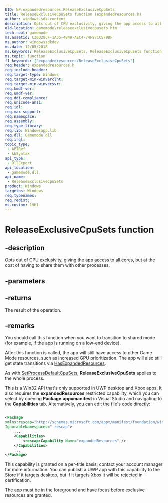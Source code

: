 ```yaml
---
UID: NF:expandedresources.ReleaseExclusiveCpuSets
title: ReleaseExclusiveCpuSets function (expandedresources.h)
author: windows-sdk-content
description: Opts out of CPU exclusivity, giving the app access to all cores, but at the cost of having to share them with other processes.
old-location: gamemode\releaseexclusivecpusets.htm
tech.root: gamemode
ms.assetid: C30D28CF-1A35-4849-AEC4-74F971C5F9DF
ms.author: windowssdkdev
ms.date: 12/05/2018
ms.keywords: ReleaseExclusiveCpuSets, ReleaseExclusiveCpuSets function, expandedresources/ReleaseExclusiveCpuSets, gamemode.releaseexclusivecpusets
ms.topic: function
f1_keywords: ["expandedresources/ReleaseExclusiveCpuSets"]
req.header: expandedresources.h
req.include-header: 
req.target-type: Windows
req.target-min-winverclnt: 
req.target-min-winversvr: 
req.kmdf-ver: 
req.umdf-ver: 
req.ddi-compliance: 
req.unicode-ansi: 
req.idl: 
req.max-support: 
req.namespace: 
req.assembly: 
req.type-library: 
req.lib: Windowsapp.lib
req.dll: Gamemode.dll
req.irql: 
topic_type:
 - APIRef
 - kbSyntax
api_type:
 - DllExport
api_location:
 - gamemode.dll
api_name:
 - ReleaseExclusiveCpuSets
product: Windows
targetos: Windows
req.typenames: 
req.redist: 
ms.custom: 19H1
---
```


# ReleaseExclusiveCpuSets function


## -description


Opts out of CPU exclusivity, giving the app access to all cores, but at the cost of having to share them with other processes.


## -parameters






## -returns



The result of the operation.




## -remarks



You should call this function when you want to transition to shared mode (for example, if the app is running on a low-end device).

After this function is called, the app will still have access to other Game Mode resources, such as increased GPU prioritization. The app will also still get state transitions via <a href="https://docs.microsoft.com/previous-versions/windows/desktop/api/expandedresources/nf-expandedresources-hasexpandedresources">HasExpandedResources</a>.

As with <a href="https://docs.microsoft.com/windows/desktop/ProcThread/setprocessdefaultcpusets">SetProcessDefaultCpuSets</a>, <b>ReleaseExclusiveCpuSets</b> applies to the whole process.

This is a Win32 API that's only supported in UWP desktop and Xbox apps. It also requires the <b>expandedResources</b> restricted capability, which you can select by opening <b>Package.appxmanifest</b> in Visual Studio and navigating to the <b>Capabilities</b> tab. Alternatively, you can edit the file's code directly:


```xml

<Package
xmlns:rescap="http://schemas.microsoft.com/appx/manifest/foundation/windows10/restrictedcapabilities"
IgnorableNamespaces=" rescap">
	...
	<Capabilities>
		<rescap:Capability Name="expandedResources" />
	</Capabilities>
	...
</Package>
```


This capability is granted on a per-title basis; contact your account manager for more information. You can publish a UWP app with this capability to the Store if it targets desktop, but if it targets Xbox it will be rejected in certification.

The app must be in the foreground and have focus before exclusive resources are granted.



